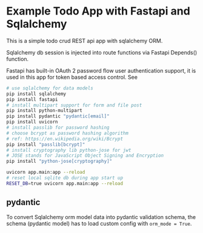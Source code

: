 # Example Todo App with Fastapi and Sqlalchemy

This is a simple todo crud REST api app with sqlalchemy ORM.

Sqlalchemy db session is injected into route functions via Fastapi Depends()
function.

Fastapi has built-in OAuth 2 password flow user authentication support, it is
used in this app for token based access control.
See 


```sh
# use sqlalchemy for data models
pip install sqlalchemy
pip install fastapi
# install multipart support for form and file post
pip install python-multipart 
pip install pydantic "pydantic[email]"
pip install uvicorn
# install passlib for password hashing
# choose bcrypt as password hashing algorithm
# ref: https://en.wikipedia.org/wiki/Bcrypt
pip install "passlib[bcrypt]"
# install cryptography lib python-jose for jwt
# JOSE stands for JavaScript Object Signing and Encryption
pip install "python-jose[cryptography]"
```



```sh
uvicorn app.main:app --reload
# reset local sqlite db during app start up
RESET_DB=true uvicorn app.main:app --reload
```


## pydantic

To convert Sqlalchemy orm model data into pydantic validation schema, 
the schema (pydantic model) has to load custom config with `orm_mode = True`.

